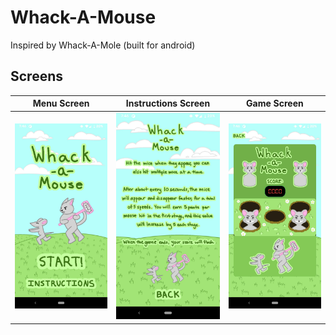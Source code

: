 # Whack-A-Mouse

Inspired by Whack-A-Mole
(built for android)

## Screens
| Menu Screen | Instructions Screen | Game Screen |
| --- | --- | --- |
| <img src="https://github.com/evey-dev/whack_a_mouse/blob/master/assets/preview/menu.png" alt="Menu Screen" width="250"/> | <img src="https://github.com/evey-dev/whack_a_mouse/blob/master/assets/preview/instructions.png" alt="Instructions Screen" width="250"/> | <img src="https://github.com/evey-dev/whack_a_mouse/blob/master/assets/preview/game.png" alt="Game Screen" width="250"/> |

